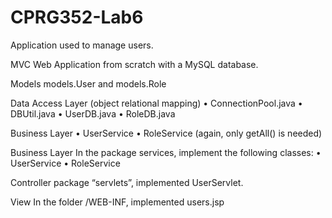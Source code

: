 # CPRG352-Lab6
 Application used to manage users. 

MVC Web Application from scratch with a MySQL database.  

Models
models.User and models.Role 

Data Access Layer (object relational mapping)
•	ConnectionPool.java
•	DBUtil.java
•	UserDB.java
•	RoleDB.java 

Business Layer
•	UserService
•	RoleService (again, only getAll() is needed)

Business Layer
In the package services, implement the following classes:
•	UserService
•	RoleService

Controller
package “servlets”, implemented UserServlet.

View
In the folder /WEB-INF, implemented users.jsp




